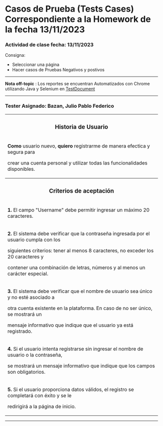 <h1>Casos de Prueba (Tests Cases) Correspondiente a la Homework de la fecha 13/11/2023</h1>
<h3>
Actividad de clase 
fecha: 13/11/2023
</h3>
<p>Consigna:</p>
 <ul>
  <li>Seleccionar una página</li>
  <li>Hacer casos de Pruebas Negativos y postivos</li>
 </ul>
<hr>
<p><b>Nota off-topic</b> : Los reportes se encuentran Automatizados con Chrome utilizando Java y Selenium en <a href="">TestDocument</a></p>
<hr>
<h3>Tester Asignado: Bazan, Julio Pablo Federico</h3>

<table>
  <tr>
    <th><h3>Historia de Usuario</h3></th>
  </tr>
  <tr>
    <td><p><b>Como</b> usuario nuevo, <b>quiero</b> registrarme de manera efectica y segura para</p><p>crear una cuenta personal y utilizar todas las funcionalidades disponibles.</p></td>
  </tr>
  <tr>
    <th><h3>Criterios de aceptación</h3></th>
  </tr>
  <tr>
    <td><p><b>1. </b> El campo "Username" debe permitir ingresar un máximo 20 caracteres.</p></td>
  </tr>
 </tr>
  <tr>
    <td><p><b>2. </b> El sistema debe verificar que la contraseña ingresada por el usuario cumpla con los</p>
<p>siguientes criterios: tener al menos 8 caracteres, no exceder los 20 caracteres y</p>
<p>contener una combinación de letras, números y al menos un carácter especial.</p></td>
  </tr>
  <tr>
    <td><p><b>3. </b> El sistema debe verificar que el nombre de usuario sea único y no esté asociado a</p>
<p>otra cuenta existente en la plataforma. En caso de no ser único, se mostrará un</p>
<p>mensaje informativo que indique que el usuario ya está registrado.
</p></td>
  </tr>

  <tr>
    <td><p><b>4. </b> Si el usuario intenta registrarse sin ingresar el nombre de usuario o la contraseña,</p>
<p>se mostrará un mensaje informativo que indique que los campos son obligatorios.</p></td>
  </tr>
  <tr>
    <td><p><b>5. </b> Si el usuario proporciona datos válidos, el registro se completará con éxito y se le</p>
<p>redirigirá a la página de inicio.</p></td>

</table>
<!-- ------------------------------------------------------------------------------------------------------------------- -->
<hr>

<!--
<table>
  <tr>
    <th>Reporte n°XXXX</th>
    <th></th>
  </tr>
  <tr>
    <td>ID</td>
    <td>GR99-002</td>
  </tr>
  <tr>
    <td>Titulo</td>
    <td></td>
  </tr>
  <tr>
    <td>Descripcion</td>
    <td></td>
  </tr>
  <tr>
    <td>Precondiciones</td>
    <td> </td>
  </tr>
 <tr>
    <td>Tipo de Bug</td>
    <td><b>REPASAR</b></td>
  </tr>
<tr>
    <td>Criticidad</td>
    <td></td>
  </tr>
  <tr>
    <td>Prioridad</td>
    <td></td>
  </tr>
  <tr>
    <td>Datos de Entrada</td>
    <td></td>
  </tr>
  <tr>
    <td>Pasos</td>
    <td></td>
  </tr>
  <tr>
    <td>Resultado Esperado</td>
    <td></td>
  </tr>
  <tr>
    <td>Resultado Obtenido</td>
    <td></td>
  </tr>
  <tr>
    <td>Estado</td>
    <td></td>
  </tr>
  <tr>
    <td>Img o Vid</td>
    <td></td>
  </tr>
  <tr>
    <td>Mejora</td>
    <td>Se debe guardar el estado del usuario, revisar trabajo de conexion entre web y bd. </td>
  </tr>
</table>-->
